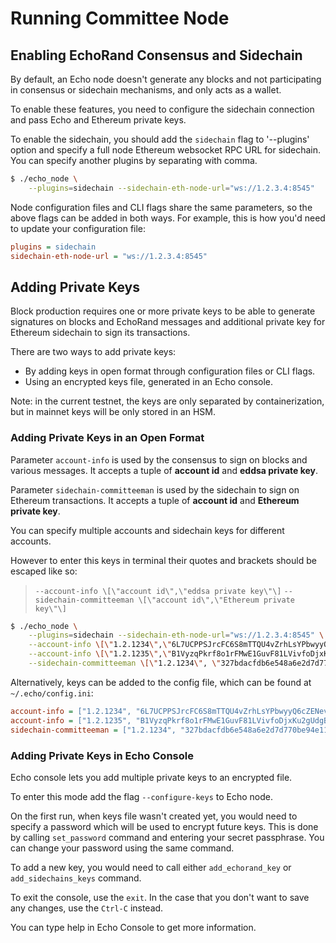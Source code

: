 # Running Committee Node

## Enabling EchoRand Consensus and Sidechain

By default, an Echo node doesn't generate any blocks and not participating in consensus or sidechain mechanisms, and
only acts as a wallet.

To enable these features, you need to configure the sidechain connection and pass Echo and Ethereum private keys.

To enable the sidechain, you should add the `sidechain` flag to '--plugins' option and specify a full node Ethereum websocket RPC URL for sidechain.
You can specify another plugins by separating with comma.

```bash
$ ./echo_node \
    --plugins=sidechain --sidechain-eth-node-url="ws://1.2.3.4:8545"
```

Node configuration files and CLI flags share the same parameters, so the above flags can be added in both ways. For example, this is how you'd need to update your configuration file:

```ini
plugins = sidechain
sidechain-eth-node-url = "ws://1.2.3.4:8545"
```

## Adding Private Keys

Block production requires one or more private keys to be able to generate signatures on blocks and EchoRand messages and additional private key for Ethereum sidechain to sign its transactions.

There are two ways to add private keys:

- By adding keys in open format through configuration files or CLI flags.
- Using an encrypted keys file, generated in an Echo console.

Note: in the current testnet, the keys are only separated by containerization, but in mainnet keys will be only stored in an HSM.

### Adding Private Keys in an Open Format

Parameter `account-info` is used by the consensus to sign on blocks and various messages. It accepts a tuple of **account id** and **eddsa private key**.

Parameter `sidechain-committeeman` is used by the sidechain to sign on Ethereum transactions. It accepts a tuple of **account id** and **Ethereum private key**.

You can specify multiple accounts and sidechain keys for different accounts.

However to enter this keys in terminal their quotes and brackets should be escaped like so:

> `--account-info \[\"account id\",\"eddsa private key\"\]`
> `--sidechain-committeeman \[\"account id\",\"Ethereum private key\"\]`

```bash
$ ./echo_node \
    --plugins=sidechain --sidechain-eth-node-url="ws://1.2.3.4:8545" \
    --account-info \[\"1.2.1234\",\"6L7UCPPSJrcFC6S8mTTQU4vZrhLsYPbwyyQ6cZENevbJ\"\] \
    --account-info \[\"1.2.1235\",\"B1VyzqPkrf8o1rFMwE1GuvF81LVivfoDjxKu2gUdgBqs\"\] \
    --sidechain-committeeman \[\"1.2.1234\", \"327bdacfdb6e548a6e2d7d770be94e11fa7234e58216865d5063fecfd6322f43\"\]
```

Alternatively, keys can be added to the config file, which can be found at `~/.echo/config.ini`:

```ini
account-info = ["1.2.1234", "6L7UCPPSJrcFC6S8mTTQU4vZrhLsYPbwyyQ6cZENevbJ"]
account-info = ["1.2.1235", "B1VyzqPkrf8o1rFMwE1GuvF81LVivfoDjxKu2gUdgBqs"]
sidechain-committeeman = ["1.2.1234", "327bdacfdb6e548a6e2d7d770be94e11fa7234e58216865d5063fecfd6322f43"]
```

### Adding Private Keys in Echo Console

Echo console lets you add multiple private keys to an encrypted file.

To enter this mode add the flag `--configure-keys` to Echo node.

On the first run, when keys file wasn't created yet, you would need to specify a password which will be used to encrypt future keys. This is done by calling `set_password` command and entering your secret passphrase. You can change your password using the same command.

To add a new key, you would need to call either `add_echorand_key` or `add_sidechains_keys` command.

To exit the console, use the `exit`. In the case that you don't want to save any changes, use the `Ctrl-C` instead.

You can type help in Echo Console to get more information.